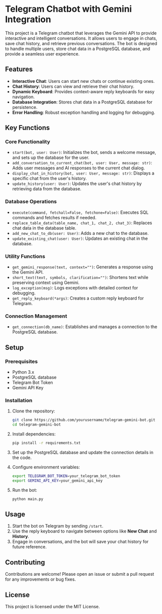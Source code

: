 # Telegram Chatbot with Gemini Integration

This project is a Telegram chatbot that leverages the Gemini API to provide interactive and intelligent conversations. It allows users to engage in chats, save chat history, and retrieve previous conversations. The bot is designed to handle multiple users, store chat data in a PostgreSQL database, and provide a seamless user experience.

## Features

- **Interactive Chat**: Users can start new chats or continue existing ones.
- **Chat History**: Users can view and retrieve their chat history.
- **Dynamic Keyboard**: Provides context-aware reply keyboards for easy navigation.
- **Database Integration**: Stores chat data in a PostgreSQL database for persistence.
- **Error Handling**: Robust exception handling and logging for debugging.

## Key Functions

### Core Functionality

- `start(bot, user: User)`: Initializes the bot, sends a welcome message, and sets up the database for the user.
- `add_conversation_to_current_chat(bot, user: User, message: str)`: Adds user messages and AI responses to the current chat dialog.
- `display_chat_in_history(bot, user: User, message: str)`: Displays a specific chat from the user's history.
- `update_history(user: User)`: Updates the user's chat history by retrieving data from the database.

### Database Operations

- `execute(command, fetchall=False, fetchone=False)`: Executes SQL commands and fetches results if needed.
- `replace_table_data(table_name, chat_1, chat_2, chat_3)`: Replaces chat data in the database table.
- `add_new_chat_to_db(user: User)`: Adds a new chat to the database.
- `update_existing_chat(user: User)`: Updates an existing chat in the database.

### Utility Functions

- `get_gemini_response(text, context="")`: Generates a response using the Gemini API.
- `short_text(text, symbols, clarification="")`: Shortens text while preserving context using Gemini.
- `log_exception(msg)`: Logs exceptions with detailed context for debugging.
- `get_reply_keyboard(*args)`: Creates a custom reply keyboard for Telegram.

### Connection Management

- `get_connection(db_name)`: Establishes and manages a connection to the PostgreSQL database.

## Setup

### Prerequisites

- Python 3.x
- PostgreSQL database
- Telegram Bot Token
- Gemini API Key

### Installation

1. Clone the repository:

   ```bash
   git clone https://github.com/yourusername/telegram-gemini-bot.git
   cd telegram-gemini-bot
   ```

2. Install dependencies:

   ```bash
   pip install -r requirements.txt
   ```

3. Set up the PostgreSQL database and update the connection details in the code.

4. Configure environment variables:

   ```bash
   export TELEGRAM_BOT_TOKEN=your_telegram_bot_token
   export GEMINI_API_KEY=your_gemini_api_key
   ```

5. Run the bot:

   ```bash
   python main.py
   ```

## Usage

1. Start the bot on Telegram by sending `/start`.
2. Use the reply keyboard to navigate between options like **New Chat** and **History**.
3. Engage in conversations, and the bot will save your chat history for future reference.

## Contributing

Contributions are welcome! Please open an issue or submit a pull request for any improvements or bug fixes.

## License

This project is licensed under the MIT License.
